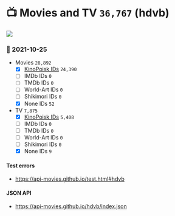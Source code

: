# :tv: Movies and TV `36,767` (hdvb)

<a href="https://API-Movies.github.io"><img src="https://API-Movies.github.io/banner.png?cache"></a>

### :date: 2021-10-25
- Movies `28,892`
  - [x] <a href="https://API-Movies.github.io/hdvb/movie_kinopoisk_ids.json">KinoPoisk IDs</a> `24,390`
  - [ ] IMDb IDs `0`
  - [ ] TMDb IDs `0`
  - [ ] World-Art IDs `0`
  - [ ] Shikimori IDs `0`
  - [x] None IDs `52`
- TV `7,875`
  - [x] <a href="https://API-Movies.github.io/hdvb/tv_kinopoisk_ids.json">KinoPoisk IDs</a> `5,408`
  - [ ] IMDb IDs `0`
  - [ ] TMDb IDs `0`
  - [ ] World-Art IDs `0`
  - [ ] Shikimori IDs `0`
  - [x] None IDs `9`
#### Test errors
- <a href='https://api-movies.github.io/test.html#hdvb'>https://api-movies.github.io/test.html#hdvb</a>
#### JSON API
- <a href='https://api-movies.github.io/hdvb/index.json'>https://api-movies.github.io/hdvb/index.json</a>
